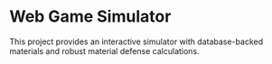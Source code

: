 # Web Game Simulator

This project provides an interactive simulator with database-backed materials and robust material defense calculations.

